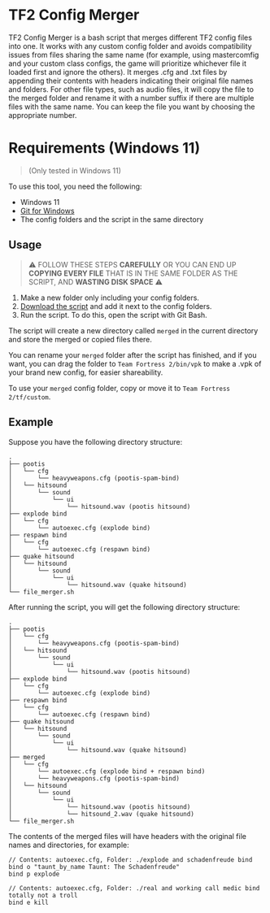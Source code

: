 # TF2 Config Merger
TF2 Config Merger is a bash script that merges different TF2 config files into one. It works with any custom config folder and avoids compatibility issues from files sharing the same name (for example, using mastercomfig and your custom class configs, the game will prioritize whichever file it loaded first and ignore the others). It merges .cfg and .txt files by appending their contents with headers indicating their original file names and folders. For other file types, such as audio files, it will copy the file to the merged folder and rename it with a number suffix if there are multiple files with the same name. You can keep the file you want by choosing the appropriate number.

# Requirements (Windows 11)
> (Only tested in Windows 11)

To use this tool, you need the following:

- Windows 11
- [Git for Windows](https://gitforwindows.org/)
- The config folders and the script in the same directory

## Usage
> ⚠️ FOLLOW THESE STEPS **CAREFULLY** OR YOU CAN END UP **COPYING EVERY FILE** THAT IS IN THE SAME FOLDER AS THE SCRIPT, AND **WASTING DISK SPACE** ⚠️
1. Make a new folder only including your config folders.
2. [Download the script](https://raw.githubusercontent.com/arroyoquiel/tf2-config-merger/main/tf2_config_merger.sh) and add it next to the config folders.
3. Run the script. To do this, open the script with Git Bash.

The script will create a new directory called `merged` in the current directory and store the merged or copied files there.

You can rename your `merged` folder after the script has finished, and if you want, you can drag the folder to `Team Fortress 2/bin/vpk` to make a .vpk of your brand new config, for easier shareability.

To use your `merged` config folder, copy or move it to `Team Fortress 2/tf/custom`.
## Example
Suppose you have the following directory structure:

```
.
├── pootis
│	└── cfg
│		└── heavyweapons.cfg (pootis-spam-bind)
│	└── hitsound
│		└── sound
│			└── ui
│				└── hitsound.wav (pootis hitsound)
├── explode bind
│	└── cfg
│		└── autoexec.cfg (explode bind)
├── respawn bind
│	└── cfg
│		└── autoexec.cfg (respawn bind)
├── quake hitsound
│	└── hitsound
│		└── sound
│			└── ui
│				└── hitsound.wav (quake hitsound)
└── file_merger.sh
```

After running the script, you will get the following directory structure:

```
.
├── pootis
│	└── cfg
│		└── heavyweapons.cfg (pootis-spam-bind)
│	└── hitsound
│		└── sound
│			└── ui
│				└── hitsound.wav (pootis hitsound)
├── explode bind
│	└── cfg
│		└── autoexec.cfg (explode bind)
├── respawn bind
│	└── cfg
│		└── autoexec.cfg (respawn bind)
├── quake hitsound
│	└── hitsound
│		└── sound
│			└── ui
│				└── hitsound.wav (quake hitsound)
├── merged
│	└── cfg
│		└── autoexec.cfg (explode bind + respawn bind)
│		└── heavyweapons.cfg (pootis-spam-bind)
│	└── hitsound
│		└── sound
│			└── ui
│				└── hitsound.wav (pootis hitsound)
│				└── hitsound_2.wav (quake hitsound)
└── file_merger.sh
```

The contents of the merged files will have headers with the original file names and directories, for example:

```
// Contents: autoexec.cfg, Folder: ./explode and schadenfreude bind
bind o "taunt_by_name Taunt: The Schadenfreude"
bind p explode

// Contents: autoexec.cfg, Folder: ./real and working call medic bind totally not a troll
bind e kill

```
